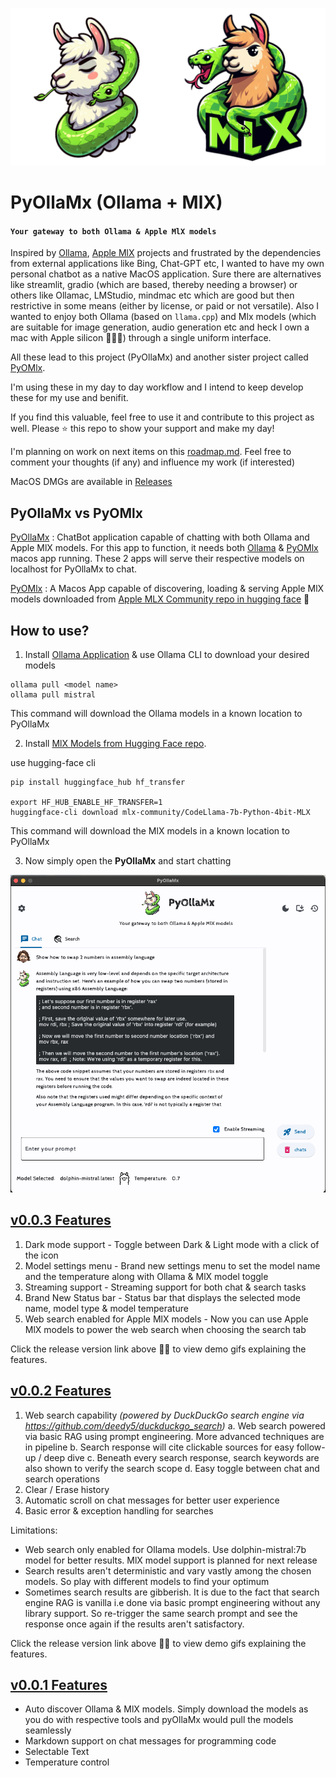 ![](assets/logos/combined_logos.png)
# PyOllaMx (Ollama + MlX)
#### `Your gateway to both Ollama & Apple MlX models`

Inspired by [Ollama](https://github.com/ollama/ollama), [Apple MlX](https://github.com/ml-explore/mlx) projects and frustrated by the dependencies from external applications like Bing, Chat-GPT etc, I wanted to have my own personal chatbot as a native MacOS application. Sure there are alternatives like streamlit, gradio (which are based, thereby needing a browser) or others like Ollamac, LMStudio, mindmac etc which are good but then restrictive in some means (either by license, or paid or not versatile). Also I wanted to enjoy both Ollama (based on `llama.cpp`) and Mlx models (which are suitable for image generation, audio generation etc and heck I own a mac with Apple silicon 👨🏻‍💻) through a single uniform interface.

All these lead to this project (PyOllaMx) and another sister project called [PyOMlx](https://github.com/kspviswa/PyOMlx).

I'm using these in my day to day workflow and I intend to keep develop these for my use and benifit.

If you find this valuable, feel free to use it and contribute to this project as well. Please ⭐️ this repo to show your support and make my day!

I'm planning on work on next items on this [roadmap.md](roadmap.md). Feel free to comment your thoughts (if any) and influence my work (if interested)

MacOS DMGs are available in [Releases](https://github.com/kspviswa/pyOllaMx/releases)

## PyOllaMx vs PyOMlx

[PyOllaMx](https://github.com/kspviswa/pyOllaMx) : ChatBot application capable of chatting with both Ollama and Apple MlX models. For this app to function, it needs both [Ollama](https://github.com/ollama/ollama) & [PyOMlx](https://github.com/kspviswa/PyOMlx) macos app running. These 2 apps will serve their respective models on localhost for PyOllaMx to chat.

[PyOMlx](https://github.com/kspviswa/PyOMlx) : A Macos App capable of discovering, loading & serving Apple MlX models downloaded from [Apple MLX Community repo in hugging face](https://huggingface.co/mlx-community) 🤗

## How to use?

1) Install [Ollama Application](https://ollama.ai/download) & use Ollama CLI to download your desired models
```
ollama pull <model name>
ollama pull mistral
```
This command will download the Ollama models in a known location to PyOllaMx

2) Install [MlX Models from Hugging Face repo](https://huggingface.co/mlx-community).

use hugging-face cli
```
pip install huggingface_hub hf_transfer

export HF_HUB_ENABLE_HF_TRANSFER=1
huggingface-cli download mlx-community/CodeLlama-7b-Python-4bit-MLX
```
This command will download the MlX models in a known location to PyOllaMx

3) Now simply open the **PyOllaMx** and start chatting

![sample](assets/pyollamx_sample_updated.png)

## [v0.0.3 Features](https://github.com/kspviswa/pyOllaMx/releases/tag/v0.0.3)

1. Dark mode support - Toggle between Dark & Light mode with a click of the icon
2. Model settings menu - Brand new settings menu to set the model name and the temperature along with Ollama & MlX model toggle
3. Streaming support - Streaming support for both chat & search tasks
4. Brand New Status bar - Status bar that displays the selected mode name, model type & model temperature
5. Web search enabled for Apple MlX models - Now you can use Apple MlX models to power the web search when choosing the search tab

Click the release version link above ☝🏻 to view demo gifs explaining the features.

## [v0.0.2 Features](https://github.com/kspviswa/pyOllaMx/releases/tag/v0.0.2)

1. Web search capability _(powered by DuckDuckGo search engine via https://github.com/deedy5/duckduckgo_search)_
    a. Web search powered via basic RAG using prompt engineering. More advanced techniques are in pipeline
    b. Search response will cite clickable sources for easy follow-up / deep dive
    c. Beneath every search response, search keywords are also shown to verify the search scope
    d. Easy toggle between chat and search operations 
2. Clear / Erase history 
3. Automatic scroll on chat messages for better user experience
4. Basic error & exception handling for searches

Limitations:

- Web search only enabled for Ollama models. Use dolphin-mistral:7b model for better results. MlX model support is planned for next release
- Search results aren't deterministic and vary vastly among the chosen models. So play with different models to find your optimum
- Sometimes search results are gibberish. It is due to the fact that search engine RAG is vanilla i.e done via basic prompt engineering without any library support. So re-trigger the same search prompt and see the response once again if the results aren't satisfactory.

Click the release version link above ☝🏻 to view demo gifs explaining the features.

## [v0.0.1 Features](https://github.com/kspviswa/pyOllaMx/releases/tag/v0.0.1)

- Auto discover Ollama & MlX models. Simply download the models as you do with respective tools and pyOllaMx would pull the models seamlessly
- Markdown support on chat messages for programming code
- Selectable Text
- Temperature control

